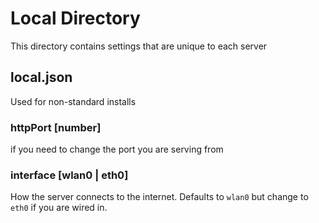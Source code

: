 # Local Directory

This directory contains settings that are unique to each server

## local.json

Used for non-standard installs

### httpPort [number]

if you need to change the port you are serving from

### interface [wlan0 | eth0]

How the server connects to the internet. Defaults to `wlan0` but change to `eth0` if you are wired in.

